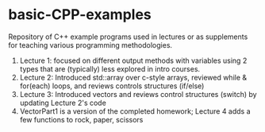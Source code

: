 # basic-CPP-examples
Repository of C++ example programs used in lectures or as supplements for teaching various programming methodologies.

1. Lecture 1: focused on different output methods with variables using 2 types that are (typically) less explored in intro courses.
2. Lecture 2: Introduced std::array over c-style arrays, reviewed while & for(each) loops, and reviews controls structures (if/else)
3. Lecture 3: Introduced vectors and reviews control structures (switch) by updating Lecture 2's code
4. VectorPart1 is a version of the completed homework; Lecture 4 adds a few functions to rock, paper, scissors

